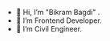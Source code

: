 - 👋 Hi, I’m "Bikram Bagdi" .
- 👀 I’m Frontend Developer. 
- 🌱 I’m Civil Engineer. 

<!---
Bikram8538/Bikram8538 is a ✨ special ✨ repository because its `README.md` (this file) appears on your GitHub profile.
You can click the Preview link to take a look at your changes.
--->
